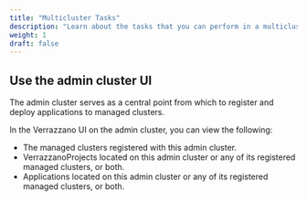 ```yaml
---
title: "Multicluster Tasks"
description: "Learn about the tasks that you can perform in a multicluster Verrazzano environment"
weight: 1
draft: false
---
```



## Use the admin cluster UI

The admin cluster serves as a central point from which to register and deploy applications to managed clusters.

In the Verrazzano UI on the admin cluster, you can view the following:

- The managed clusters registered with this admin cluster.
- VerrazzanoProjects located on this admin cluster or any of its registered managed clusters, or both.
- Applications located on this admin cluster or any of its registered managed clusters, or both.
